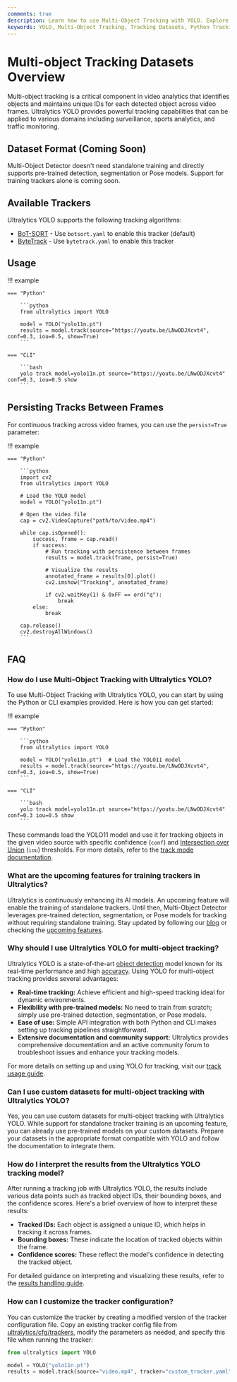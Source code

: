 ```yaml
---
comments: true
description: Learn how to use Multi-Object Tracking with YOLO. Explore dataset formats, tracking algorithms, and implementation examples using Python or CLI for real-time object tracking.
keywords: YOLO, Multi-Object Tracking, Tracking Datasets, Python Tracking Example, CLI Tracking Example, Object Detection, Ultralytics, AI, Machine Learning, BoT-SORT, ByteTrack
---
```


# Multi-object Tracking Datasets Overview

Multi-object tracking is a critical component in video analytics that identifies objects and maintains unique IDs for each detected object across video frames. Ultralytics YOLO provides powerful tracking capabilities that can be applied to various domains including surveillance, sports analytics, and traffic monitoring.

## Dataset Format (Coming Soon)

Multi-Object Detector doesn't need standalone training and directly supports pre-trained detection, segmentation or Pose models. Support for training trackers alone is coming soon.

## Available Trackers

Ultralytics YOLO supports the following tracking algorithms:

- [BoT-SORT](https://github.com/NirAharon/BoT-SORT) - Use `botsort.yaml` to enable this tracker (default)
- [ByteTrack](https://github.com/ifzhang/ByteTrack) - Use `bytetrack.yaml` to enable this tracker

## Usage

!!! example

    === "Python"

        ```python
        from ultralytics import YOLO

        model = YOLO("yolo11n.pt")
        results = model.track(source="https://youtu.be/LNwODJXcvt4", conf=0.3, iou=0.5, show=True)
        ```

    === "CLI"

        ```bash
        yolo track model=yolo11n.pt source="https://youtu.be/LNwODJXcvt4" conf=0.3, iou=0.5 show
        ```

## Persisting Tracks Between Frames

For continuous tracking across video frames, you can use the `persist=True` parameter:

!!! example

    === "Python"

        ```python
        import cv2
        from ultralytics import YOLO
        
        # Load the YOLO model
        model = YOLO("yolo11n.pt")
        
        # Open the video file
        cap = cv2.VideoCapture("path/to/video.mp4")
        
        while cap.isOpened():
            success, frame = cap.read()
            if success:
                # Run tracking with persistence between frames
                results = model.track(frame, persist=True)
                
                # Visualize the results
                annotated_frame = results[0].plot()
                cv2.imshow("Tracking", annotated_frame)
                
                if cv2.waitKey(1) & 0xFF == ord("q"):
                    break
            else:
                break
        
        cap.release()
        cv2.destroyAllWindows()
        ```

## FAQ

### How do I use Multi-Object Tracking with Ultralytics YOLO?

To use Multi-Object Tracking with Ultralytics YOLO, you can start by using the Python or CLI examples provided. Here is how you can get started:

!!! example

    === "Python"

        ```python
        from ultralytics import YOLO

        model = YOLO("yolo11n.pt")  # Load the YOLO11 model
        results = model.track(source="https://youtu.be/LNwODJXcvt4", conf=0.3, iou=0.5, show=True)
        ```

    === "CLI"

        ```bash
        yolo track model=yolo11n.pt source="https://youtu.be/LNwODJXcvt4" conf=0.3 iou=0.5 show
        ```

These commands load the YOLO11 model and use it for tracking objects in the given video source with specific confidence (`conf`) and [Intersection over Union](https://www.ultralytics.com/glossary/intersection-over-union-iou) (`iou`) thresholds. For more details, refer to the [track mode documentation](../../modes/track.md).

### What are the upcoming features for training trackers in Ultralytics?

Ultralytics is continuously enhancing its AI models. An upcoming feature will enable the training of standalone trackers. Until then, Multi-Object Detector leverages pre-trained detection, segmentation, or Pose models for tracking without requiring standalone training. Stay updated by following our [blog](https://www.ultralytics.com/blog) or checking the [upcoming features](../../reference/trackers/track.md).

### Why should I use Ultralytics YOLO for multi-object tracking?

Ultralytics YOLO is a state-of-the-art [object detection](https://www.ultralytics.com/glossary/object-detection) model known for its real-time performance and high [accuracy](https://www.ultralytics.com/glossary/accuracy). Using YOLO for multi-object tracking provides several advantages:

- **Real-time tracking:** Achieve efficient and high-speed tracking ideal for dynamic environments.
- **Flexibility with pre-trained models:** No need to train from scratch; simply use pre-trained detection, segmentation, or Pose models.
- **Ease of use:** Simple API integration with both Python and CLI makes setting up tracking pipelines straightforward.
- **Extensive documentation and community support:** Ultralytics provides comprehensive documentation and an active community forum to troubleshoot issues and enhance your tracking models.

For more details on setting up and using YOLO for tracking, visit our [track usage guide](../../modes/track.md).

### Can I use custom datasets for multi-object tracking with Ultralytics YOLO?

Yes, you can use custom datasets for multi-object tracking with Ultralytics YOLO. While support for standalone tracker training is an upcoming feature, you can already use pre-trained models on your custom datasets. Prepare your datasets in the appropriate format compatible with YOLO and follow the documentation to integrate them.

### How do I interpret the results from the Ultralytics YOLO tracking model?

After running a tracking job with Ultralytics YOLO, the results include various data points such as tracked object IDs, their bounding boxes, and the confidence scores. Here's a brief overview of how to interpret these results:

- **Tracked IDs:** Each object is assigned a unique ID, which helps in tracking it across frames.
- **Bounding boxes:** These indicate the location of tracked objects within the frame.
- **Confidence scores:** These reflect the model's confidence in detecting the tracked object.

For detailed guidance on interpreting and visualizing these results, refer to the [results handling guide](../../reference/engine/results.md).

### How can I customize the tracker configuration?

You can customize the tracker by creating a modified version of the tracker configuration file. Copy an existing tracker config file from [ultralytics/cfg/trackers](https://github.com/ultralytics/ultralytics/tree/main/ultralytics/cfg/trackers), modify the parameters as needed, and specify this file when running the tracker:

```python
from ultralytics import YOLO

model = YOLO("yolo11n.pt")
results = model.track(source="video.mp4", tracker="custom_tracker.yaml")
```

